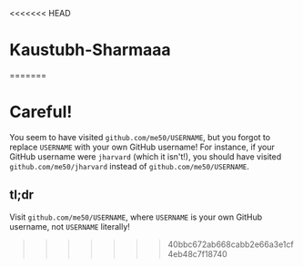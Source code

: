 <<<<<<< HEAD
# Kaustubh-Sharmaaa
=======
# Careful!

You seem to have visited `github.com/me50/USERNAME`, but you forgot to replace `USERNAME` with your own GitHub username! For instance, if your GitHub username were `jharvard` (which it isn't!), you should have visited `github.com/me50/jharvard` instead of `github.com/me50/USERNAME`.

## tl;dr

Visit `github.com/me50/USERNAME`, where `USERNAME` is your own GitHub username, not `USERNAME` literally!
>>>>>>> 40bbc672ab668cabb2e66a3e1cf4eb48c7f18740
